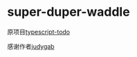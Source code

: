 # super-duper-waddle

原项目[typescript-todo](https://github.com/judygab/typescript-todo)

感谢作者[judygab](https://github.com/judygab)
